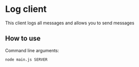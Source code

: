# Log client

This client logs all messages and allows you to send messages

## How to use

Command line arguments:

`node main.js SERVER`
